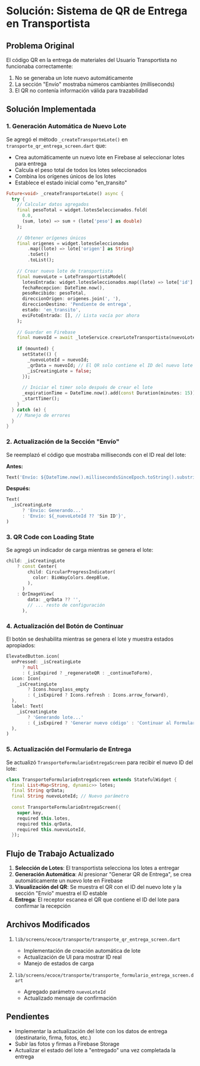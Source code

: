 # Solución: Sistema de QR de Entrega en Transportista

## Problema Original
El código QR en la entrega de materiales del Usuario Transportista no funcionaba correctamente:
1. No se generaba un lote nuevo automáticamente
2. La sección "Envío" mostraba números cambiantes (milliseconds)
3. El QR no contenía información válida para trazabilidad

## Solución Implementada

### 1. Generación Automática de Nuevo Lote
Se agregó el método `_createTransporteLote()` en `transporte_qr_entrega_screen.dart` que:
- Crea automáticamente un nuevo lote en Firebase al seleccionar lotes para entrega
- Calcula el peso total de todos los lotes seleccionados
- Combina los orígenes únicos de los lotes
- Establece el estado inicial como "en_transito"

```dart
Future<void> _createTransporteLote() async {
  try {
    // Calcular datos agregados
    final pesoTotal = widget.lotesSeleccionados.fold(
      0.0, 
      (sum, lote) => sum + (lote['peso'] as double)
    );
    
    // Obtener orígenes únicos
    final origenes = widget.lotesSeleccionados
        .map((lote) => lote['origen'] as String)
        .toSet()
        .toList();
    
    // Crear nuevo lote de transportista
    final nuevoLote = LoteTransportistaModel(
      lotesEntrada: widget.lotesSeleccionados.map((lote) => lote['id'] as String).toList(),
      fechaRecepcion: DateTime.now(),
      pesoRecibido: pesoTotal,
      direccionOrigen: origenes.join(', '),
      direccionDestino: 'Pendiente de entrega',
      estado: 'en_transito',
      eviFotoEntrada: [], // Lista vacía por ahora
    );
    
    // Guardar en Firebase
    final nuevoId = await _loteService.crearLoteTransportista(nuevoLote);
    
    if (mounted) {
      setState(() {
        _nuevoLoteId = nuevoId;
        _qrData = nuevoId; // El QR solo contiene el ID del nuevo lote
        _isCreatingLote = false;
      });
      
      // Iniciar el timer solo después de crear el lote
      _expirationTime = DateTime.now().add(const Duration(minutes: 15));
      _startTimer();
    }
  } catch (e) {
    // Manejo de errores
  }
}
```

### 2. Actualización de la Sección "Envío"
Se reemplazó el código que mostraba milliseconds con el ID real del lote:

**Antes:**
```dart
Text('Envío: ${DateTime.now().millisecondsSinceEpoch.toString().substring(7)}')
```

**Después:**
```dart
Text(
  _isCreatingLote 
      ? 'Envío: Generando...' 
      : 'Envío: ${_nuevoLoteId ?? 'Sin ID'}',
)
```

### 3. QR Code con Loading State
Se agregó un indicador de carga mientras se genera el lote:

```dart
child: _isCreatingLote
    ? const Center(
        child: CircularProgressIndicator(
          color: BioWayColors.deepBlue,
        ),
      )
    : QrImageView(
        data: _qrData ?? '',
        // ... resto de configuración
      ),
```

### 4. Actualización del Botón de Continuar
El botón se deshabilita mientras se genera el lote y muestra estados apropiados:

```dart
ElevatedButton.icon(
  onPressed: _isCreatingLote 
      ? null 
      : (_isExpired ? _regenerateQR : _continueToForm),
  icon: Icon(
    _isCreatingLote 
        ? Icons.hourglass_empty
        : (_isExpired ? Icons.refresh : Icons.arrow_forward),
  ),
  label: Text(
    _isCreatingLote 
        ? 'Generando lote...'
        : (_isExpired ? 'Generar nuevo código' : 'Continuar al Formulario'),
  ),
)
```

### 5. Actualización del Formulario de Entrega
Se actualizó `TransporteFormularioEntregaScreen` para recibir el nuevo ID del lote:

```dart
class TransporteFormularioEntregaScreen extends StatefulWidget {
  final List<Map<String, dynamic>> lotes;
  final String qrData;
  final String nuevoLoteId; // Nuevo parámetro
  
  const TransporteFormularioEntregaScreen({
    super.key,
    required this.lotes,
    required this.qrData,
    required this.nuevoLoteId,
  });
```

## Flujo de Trabajo Actualizado

1. **Selección de Lotes**: El transportista selecciona los lotes a entregar
2. **Generación Automática**: Al presionar "Generar QR de Entrega", se crea automáticamente un nuevo lote en Firebase
3. **Visualización del QR**: Se muestra el QR con el ID del nuevo lote y la sección "Envío" muestra el ID estable
4. **Entrega**: El receptor escanea el QR que contiene el ID del lote para confirmar la recepción

## Archivos Modificados

1. `lib/screens/ecoce/transporte/transporte_qr_entrega_screen.dart`
   - Implementación de creación automática de lote
   - Actualización de UI para mostrar ID real
   - Manejo de estados de carga

2. `lib/screens/ecoce/transporte/transporte_formulario_entrega_screen.dart`
   - Agregado parámetro `nuevoLoteId`
   - Actualizado mensaje de confirmación

## Pendientes

- Implementar la actualización del lote con los datos de entrega (destinatario, firma, fotos, etc.)
- Subir las fotos y firmas a Firebase Storage
- Actualizar el estado del lote a "entregado" una vez completada la entrega